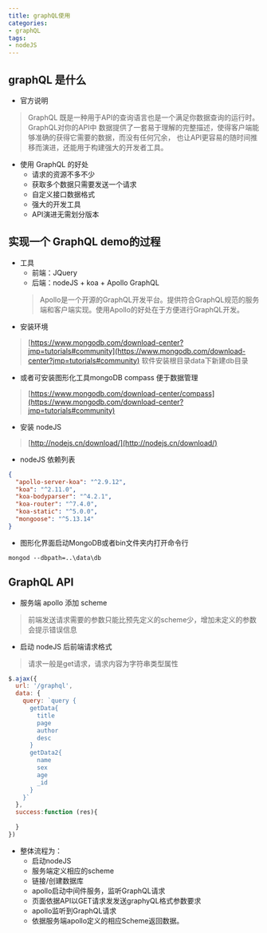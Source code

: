 ```yaml
---
title: graphQL使用
categories:
- graphQL
tags:
- nodeJS
---
```


## graphQL 是什么
- 官方说明
> GraphQL 既是一种用于API的查询语言也是一个满足你数据查询的运行时。GraphQL对你的API中
> 数据提供了一套易于理解的完整描述，使得客户端能够准确的获得它需要的数据，而没有任何冗余，
> 也让API更容易的随时间推移而演进，还能用于构建强大的开发者工具。

- 使用 GraphQL 的好处
  - 请求的资源不多不少
  - 获取多个数据只需要发送一个请求
  - 自定义接口数据格式
  - 强大的开发工具
  - API演进无需划分版本

## 实现一个 GraphQL demo的过程
- 工具
  - 前端：JQuery 
  - 后端：nodeJS + koa + Apollo GraphQL
  > Apollo是一个开源的GraphQL开发平台。提供符合GraphQL规范的服务端和客户端实现。使用Apollo的好处在于方便进行GraphQL开发。
- 安装环境
> [https://www.mongodb.com/download-center?jmp=tutorials#community](https://www.mongodb.com/download-center?jmp=tutorials#community)
> 软件安装根目录data下新建db目录
- 或者可安装图形化工具mongoDB compass 便于数据管理
> [https://www.mongodb.com/download-center/compass](https://www.mongodb.com/download-center?jmp=tutorials#community)
- 安装 nodeJS
> [http://nodejs.cn/download/](http://nodejs.cn/download/)

- nodeJS 依赖列表
```json
{
  "apollo-server-koa": "^2.9.12",
  "koa": "^2.11.0",
  "koa-bodyparser": "^4.2.1",
  "koa-router": "^7.4.0",
  "koa-static": "^5.0.0",
  "mongoose": "^5.13.14"
}
```

- 图形化界面启动MongoDB或者bin文件夹内打开命令行
```shell
mongod --dbpath=..\data\db
```

## GraphQL API
- 服务端 apollo 添加 scheme 
> 前端发送请求需要的参数只能比预先定义的scheme少，增加未定义的参数会提示错误信息

- 启动 nodeJS 后前端请求格式
> 请求一般是get请求，请求内容为字符串类型属性
```js
$.ajax({
  url: '/graphql',
  data: {
    query: `query {
      getData{
        title
        page
        author
        desc
      }
      getData2{
        name
        sex
        age
        _id
      }
    }`
  },
  success:function (res){
    
  }
})
```

- 整体流程为：
  - 启动nodeJS 
  - 服务端定义相应的scheme
  - 链接/创建数据库
  - apollo启动中间件服务，监听GraphQL请求
  - 页面依据API以GET请求发发送graphyQL格式参数要求
  - apollo监听到GraphQL请求
  - 依据服务端apollo定义的相应Scheme返回数据。


